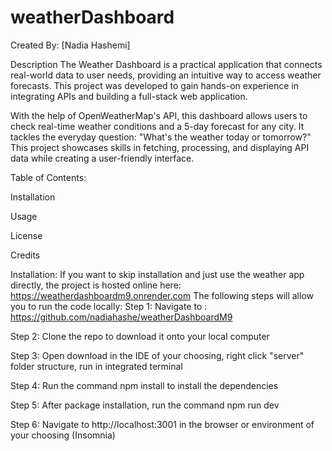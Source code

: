 # weatherDashboard
Created By: [Nadia Hashemi]

Description
The Weather Dashboard is a practical application that connects real-world data to user needs, providing an intuitive way to access weather forecasts. This project was developed to gain hands-on experience in integrating APIs and building a full-stack web application.

With the help of OpenWeatherMap's API, this dashboard allows users to check real-time weather conditions and a 5-day forecast for any city. It tackles the everyday question: "What's the weather today or tomorrow?" This project showcases skills in fetching, processing, and displaying API data while creating a user-friendly interface.

Table of Contents:

Installation

Usage

License

Credits


Installation:
If you want to skip installation and just use the weather app directly, the project is hosted online here: https://weatherdashboardm9.onrender.com
The following steps will allow you to run the code locally:
Step 1: Navigate to : https://github.com/nadiahashe/weatherDashboardM9

Step 2: Clone the repo to download it onto your local computer

Step 3: Open download in the IDE of your choosing, right click "server" folder structure, run in integrated terminal

Step 4: Run the command npm install to install the dependencies

Step 5: After package installation, run the command npm run dev

Step 6: Navigate to http://localhost:3001 in the browser or environment of your choosing (Insomnia)
